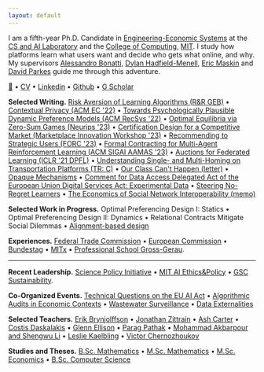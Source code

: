 ```yaml
---
layout: default
---
```

I am a fifth-year Ph.D. Candidate in [Engineering-Economic Systems](https://www.sciencedirect.com/science/article/pii/S1474667017602544) at the [CS and AI Laboratory](https://www.csail.mit.edu) and the [College of Computing](https://computing.mit.edu), [MIT](https://mit.edu). I study how platforms learn what users want and decide who gets what online, and why. My supervisors [Alessandro Bonatti](https://www.mit.edu/~bonatti/), [Dylan Hadfield-Menell](https://engineering.mit.edu/faculty/dylan-hadfield-menell/), [Eric Maskin](https://scholar.harvard.edu/maskin/home) and [David Parkes](https://parkes.seas.harvard.edu/) guide me through this adventure.

[📧](mailto:haupt@mit.edu) • [CV](./assets/docs/CV.pdf) • [Linkedin](https://www.linkedin.com/in/indraos) • [Github](https://github.com/indraos/) • [G Scholar](https://scholar.google.com/citations?user=O6NknDYAAAAJ&hl=de)

**Selected Writing.** [Risk Aversion of Learning Algorithms (R&R GEB)](https://arxiv.org/abs/2205.04619) • [Contextual Privacy (ACM EC '22)](https://dl.acm.org/doi/10.1145/3490486.3538259) • [Towards Psychologically Plausible Dynamic Preference Models (ACM RecSys '22)](https://dl.acm.org/doi/fullHtml/10.1145/3523227.3546778) • [Optimal Equilibria via Zero-Sum Games (Neurips '23)](https://arxiv.org/abs/2306.05216) • [Certification Design for a Competitive Market (Marketplace Innovation Workshop '23)](http://arxiv.org/abs/2301.13449) • [Recommending to Strategic Users (FORC '23)](https://arxiv.org/abs/2302.06559) • [Formal Contracting for Multi-Agent Reinforcement Learning (ACM SIGAI AAMAS '23)](https://www.southampton.ac.uk/~eg/AAMAS2023/pdfs/p448.pdf) • [Auctions for Federated Learning (ICLR '21 DPFL)](https://arxiv.org/abs/2103.14375) • [Understanding Single- and Multi-Homing on Transportation Platforms (TR: C)](https://www.sciencedirect.com/science/article/abs/pii/S0968090X2300222X?via%3Dihub) • [Our Class Can't Happen (letter)](./letter.html) • [Opaque Mechanisms](http://arxiv.org/abs/2301.13404) • [Comment for Data Access Delegated Act of the European Union Digital Services Act: Experimental Data](https://ec.europa.eu/info/law/better-regulation/have-your-say/initiatives/13817-Delegated-Regulation-on-data-access-provided-for-in-the-Digital-Services-Act/F3423926_en) • [Steering No-Regret Learners](https://arxiv.org/abs/2306.05221) • [The Economics of Social Network Interoperability (memo)](./assets/papers/term_economics_of_sni.pdf)

**Selected Work in Progress.** Optimal Preferencing Design I: Statics • Optimal Preferencing Design II: Dynamics • Relational Contracts Mitigate Social Dilemmas • [Alignment-based design](./assets/papers/long_term_consequences.pdf)

**Experiences.** [Federal Trade Commission](https://www.ftc.gov/about-ftc/bureaus-offices/office-international-affairs) • [European Commission](https://ec.europa.eu/info/departments/competition_en) • [Bundestag](https://en.wikipedia.org/wiki/Nordsachsen_(electoral_district)) • [MITx](https://www.edx.org/course/machine-learning-with-python-from-linear-models-to) • [Professional School Gross-Gerau](https://www.teachfirst.de/).

---

**Recent Leadership.** [Science Policy Initiative](http://mitspi.squarespace.com) • [MIT AI Ethics&Policy](https://mitaiethics.github.io/) • [GSC Sustainability](https://calendar.mit.edu/event/gsc_sustainability_solveathon).

**Co-Organized Events.** [Technical Questions on the EU AI Act](https://mitaiethics.github.io/ai_act/) • [Algorithmic Audits in Economic Contexts](https://mitaiethics.github.io/algorithmic_audits/) • [Wastewater Surveillance](https://www.itgh.org/post/event-wastewater-surveillance-technology-ethical-legal-and-social-perspectives) • [Data Externalities](https://www.youtube.com/watch?v=c0cVUlk9czc)

**Selected Teachers.** [Erik Brynjolffson](http://web.mit.edu/15.575/575_syllabus.html) • [Jonathan Zittrain](https://cyber.harvard.edu/story/2021-07/design-democratic-discourse) • [Ash Carter](https://www.coursicle.com/harvard/courses/IGA/505/) • [Costis Daskalakis](http://people.csail.mit.edu/costis/6853fa2011/) • [Glenn Ellison](https://ocw.mit.edu/courses/14-271-industrial-organization-i-fall-2013/) • [Parag Pathak](http://docplayer.net/18504865-14-125-market-design.html) • [Mohammad Akbarpour and Shengwu Li](https://explorecourses.stanford.edu/search?view=catalog&filter-coursestatus-Active=on&page=0&catalog=&q=ECON+284%3A+Simplicity+and+Complexity+in+Economic+Theory&collapse=) • [Leslie Kaelbling](https://sicp-s4.mit.edu/fall22) • [Victor Chernozhoukov](https://congress-files.s3.amazonaws.com/2022-09/Using%20Machine%20Learning%20for%20Causal%20Inference%20in%20Economics.pdf)

**Studies and Theses.** [B.Sc. Mathematics](assets/papers/thesis_bsc_math.pdf) • [M.Sc. Mathematics](assets/papers/thesis_msc_math.pdf) • [M.Sc. Economics](assets/papers/thesis_msc_econ.pdf) • [B.Sc. Computer Science](assets/papers/thesis_bsc_cs.pdf)
